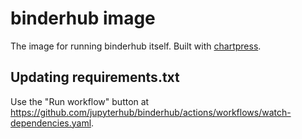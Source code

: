 # binderhub image

The image for running binderhub itself.
Built with [chartpress][].

[chartpress]: https://github.com/jupyterhub/chartpress

## Updating requirements.txt

Use the "Run workflow" button at
https://github.com/jupyterhub/binderhub/actions/workflows/watch-dependencies.yaml.
